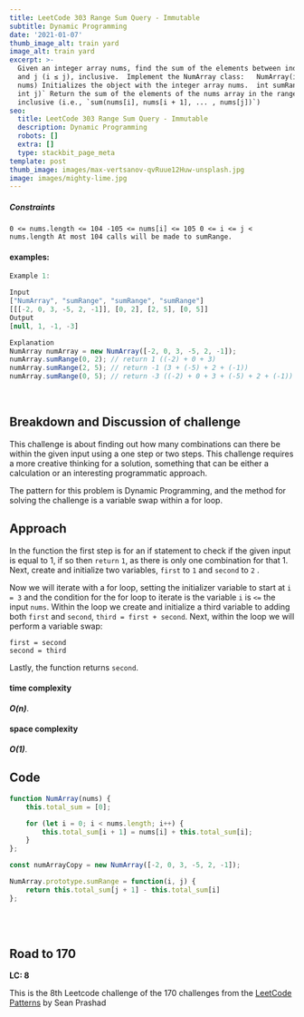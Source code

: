 ```yaml
---
title: LeetCode 303 Range Sum Query - Immutable
subtitle: Dynamic Programming
date: '2021-01-07'
thumb_image_alt: train yard
image_alt: train yard
excerpt: >-
  Given an integer array nums, find the sum of the elements between indices i
  and j (i ≤ j), inclusive.  Implement the NumArray class:   NumArray(int[]
  nums) Initializes the object with the integer array nums.  int sumRange(int i,
  int j)` Return the sum of the elements of the nums array in the range `[i, j]`
  inclusive (i.e., `sum(nums[i], nums[i + 1], ... , nums[j])`)
seo:
  title: LeetCode 303 Range Sum Query - Immutable
  description: Dynamic Programming
  robots: []
  extra: []
  type: stackbit_page_meta
template: post
thumb_image: images/max-vertsanov-qvRuue12Huw-unsplash.jpg
image: images/mighty-lime.jpg
---
```

##### Constraints


`0 <= nums.length <= 104
-105 <= nums[i] <= 105
0 <= i <= j < nums.length
At most 104 calls will be made to sumRange.
`

#### examples:


```javascript
Example 1:

Input
["NumArray", "sumRange", "sumRange", "sumRange"]
[[[-2, 0, 3, -5, 2, -1]], [0, 2], [2, 5], [0, 5]]
Output
[null, 1, -1, -3]

Explanation
NumArray numArray = new NumArray([-2, 0, 3, -5, 2, -1]);
numArray.sumRange(0, 2); // return 1 ((-2) + 0 + 3)
numArray.sumRange(2, 5); // return -1 (3 + (-5) + 2 + (-1)) 
numArray.sumRange(0, 5); // return -3 ((-2) + 0 + 3 + (-5) + 2 + (-1))
```
<br>

## Breakdown and Discussion of challenge

This challenge is about finding out how many combinations can there be within the given input using a one step or two steps. This challenge requires a more creative thinking for a solution, something that can be either a calculation or an interesting programmatic approach.

The pattern for this problem is Dynamic Programming, and the method for solving the challenge is a variable swap within a for loop.


## Approach

In the function the first step is for an if statement to check if the given input is equal to 1, if so then `return` `1`, as there is only  one combination for that 1. Next, create and initialize two variables, `first` to `1` and `second` to `2` . 

Now we will iterate with a for loop, setting the initializer variable to start at `i = 3` and the condition for the for loop to iterate is the variable `i` is `<=` the input `nums`. Within the loop we create and initialize a third variable to adding both `first` and `second`, `third = first + second`. Next, within the loop we will perform a variable swap:

`first = second` <br>
`second = third`

Lastly, the function returns `second`.


#### time complexity

 _**O(n)**_.

#### space complexity

_***O(1)***_.

## Code

```javascript
function NumArray(nums) {
    this.total_sum = [0];

    for (let i = 0; i < nums.length; i++) {
        this.total_sum[i + 1] = nums[i] + this.total_sum[i];
    }
};

const numArrayCopy = new NumArray([-2, 0, 3, -5, 2, -1]);

NumArray.prototype.sumRange = function(i, j) {
    return this.total_sum[j + 1] - this.total_sum[i]
};
```

<br>
<br>

## Road to 170

**LC: 8**

This is the 8th Leetcode challenge of the 170 challenges from the [LeetCode Patterns](https://seanprashad.com/leetcode-patterns/) by Sean Prashad